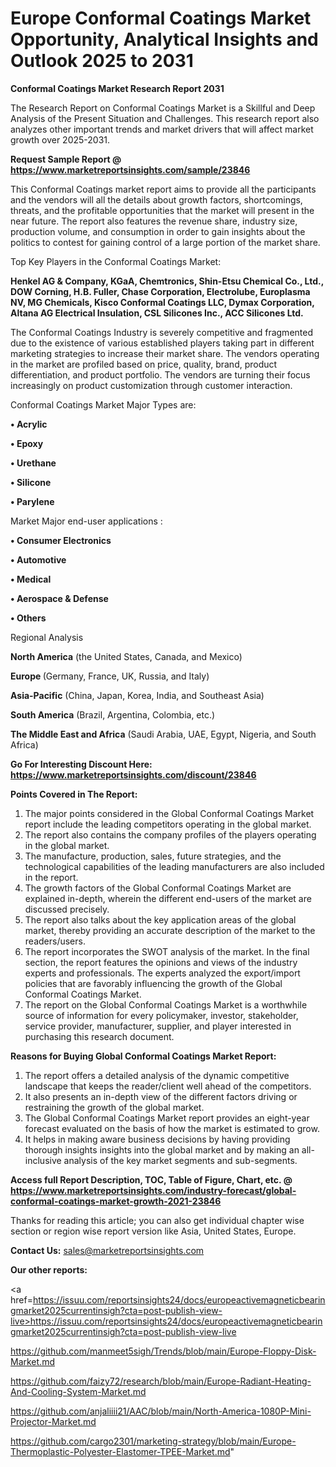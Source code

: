 # Europe Conformal Coatings Market Opportunity, Analytical Insights and Outlook 2025 to 2031

<strong>Conformal Coatings Market Research Report 2031</strong>

The Research Report on Conformal Coatings Market is a Skillful and Deep Analysis of the Present Situation and Challenges. This research report also analyzes other important trends and market drivers that will affect market growth over 2025-2031.

<strong>Request Sample Report @ <a href=https://www.marketreportsinsights.com/sample/23846>https://www.marketreportsinsights.com/sample/23846</a></strong>

This Conformal Coatings market report aims to provide all the participants and the vendors will all the details about growth factors, shortcomings, threats, and the profitable opportunities that the market will present in the near future. The report also features the revenue share, industry size, production volume, and consumption in order to gain insights about the politics to contest for gaining control of a large portion of the market share.

Top Key Players in the Conformal Coatings Market:

<strong>Henkel AG & Company, KGaA, Chemtronics, Shin-Etsu Chemical Co., Ltd., DOW Corning, H.B. Fuller, Chase Corporation, Electrolube, Europlasma NV, MG Chemicals, Kisco Conformal Coatings LLC, Dymax Corporation, Altana AG Electrical Insulation, CSL Silicones Inc., ACC Silicones Ltd.</strong>

The Conformal Coatings Industry is severely competitive and fragmented due to the existence of various established players taking part in different marketing strategies to increase their market share. The vendors operating in the market are profiled based on price, quality, brand, product differentiation, and product portfolio. The vendors are turning their focus increasingly on product customization through customer interaction.

Conformal Coatings Market Major Types are:

<strong>• Acrylic

• Epoxy

• Urethane

• Silicone

• Parylene</strong>

Market Major end-user applications :

<strong>• Consumer Electronics

• Automotive

• Medical

• Aerospace & Defense

• Others</strong>

Regional Analysis

</u><strong><b>North America</b></strong> (the United States, Canada, and Mexico)

<strong><b>Europe </b></strong>(Germany, France, UK, Russia, and Italy)

<strong><b>Asia-Pacific</b></strong> (China, Japan, Korea, India, and Southeast Asia)

<strong><b>South America</b></strong> (Brazil, Argentina, Colombia, etc.)

<strong><b>The Middle East and Africa</b></strong> (Saudi Arabia, UAE, Egypt, Nigeria, and South Africa)

<strong>Go For Interesting Discount Here: <a href=https://www.marketreportsinsights.com/discount/23846>https://www.marketreportsinsights.com/discount/23846</a></strong>

<strong>Points Covered in The Report:</strong>
<ol>
  <li>The major points considered in the Global Conformal Coatings Market report include the leading competitors operating in the global market.</li>
  <li>The report also contains the company profiles of the players operating in the global market.</li>
  <li>The manufacture, production, sales, future strategies, and the technological capabilities of the leading manufacturers are also included in the report.</li>
  <li>The growth factors of the Global Conformal Coatings Market are explained in-depth, wherein the different end-users of the market are discussed precisely.</li>
  <li>The report also talks about the key application areas of the global market, thereby providing an accurate description of the market to the readers/users.</li>
  <li>The report incorporates the SWOT analysis of the market. In the final section, the report features the opinions and views of the industry experts and professionals. The experts analyzed the export/import policies that are favorably influencing the growth of the Global Conformal Coatings Market.</li>
  <li>The report on the Global Conformal Coatings Market is a worthwhile source of information for every policymaker, investor, stakeholder, service provider, manufacturer, supplier, and player interested in purchasing this research document.</li>
</ol>
<strong>Reasons for Buying Global Conformal Coatings Market Report:</strong>

<ol>
  <li>The report offers a detailed analysis of the dynamic competitive landscape that keeps the reader/client well ahead of the competitors.</li>
  <li>It also presents an in-depth view of the different factors driving or restraining the growth of the global market.</li>
  <li>The Global Conformal Coatings Market report provides an eight-year forecast evaluated on the basis of how the market is estimated to grow.</li>
  <li>It helps in making aware business decisions by having providing thorough insights insights into the global market and by making an all-inclusive analysis of the key market segments and sub-segments.</li>
</ol>
<strong>Access full Report Description, TOC, Table of Figure, Chart, etc. @ <a href=https://www.marketreportsinsights.com/industry-forecast/global-conformal-coatings-market-growth-2021-23846>https://www.marketreportsinsights.com/industry-forecast/global-conformal-coatings-market-growth-2021-23846</a></strong>


Thanks for reading this article; you can also get individual chapter wise section or region wise report version like Asia, United States, Europe.

<strong>Contact Us:</strong>
sales@marketreportsinsights.com

<strong>Our other reports:</strong>

<a href=https://issuu.com/reportsinsights24/docs/europeactivemagneticbearingmarket2025currentinsigh?cta=post-publish-view-live>https://issuu.com/reportsinsights24/docs/europeactivemagneticbearingmarket2025currentinsigh?cta=post-publish-view-live</a>

<a href=https://github.com/manmeet5sigh/Trends/blob/main/Europe-Floppy-Disk-Market.md>https://github.com/manmeet5sigh/Trends/blob/main/Europe-Floppy-Disk-Market.md</a>

<a href=https://github.com/faizy72/research/blob/main/Europe-Radiant-Heating-And-Cooling-System-Market.md>https://github.com/faizy72/research/blob/main/Europe-Radiant-Heating-And-Cooling-System-Market.md</a>

<a href=https://github.com/anjaliiii21/AAC/blob/main/North-America-1080P-Mini-Projector-Market.md>https://github.com/anjaliiii21/AAC/blob/main/North-America-1080P-Mini-Projector-Market.md</a>

<a href=https://github.com/cargo2301/marketing-strategy/blob/main/Europe-Thermoplastic-Polyester-Elastomer-TPEE-Market.md>https://github.com/cargo2301/marketing-strategy/blob/main/Europe-Thermoplastic-Polyester-Elastomer-TPEE-Market.md</a>"
